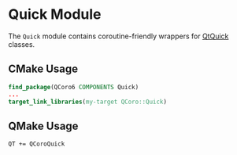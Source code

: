 <!--
SPDX-FileCopyrightText: 2022 Jonah Brüchert <jbb@kaidan.im>
SPDX-License-Identifier: GFDL-1.3-or-later
-->

# Quick Module

The `Quick` module contains coroutine-friendly wrappers for
[QtQuick][qtdoc-qtquick] classes.

## CMake Usage

```cmake
find_package(QCoro6 COMPONENTS Quick)
...
target_link_libraries(my-target QCoro::Quick)
```

## QMake Usage

```
QT += QCoroQuick
```

[qtdoc-qtquick]: https://doc.qt.io/qt-5/qtquick-index.html

